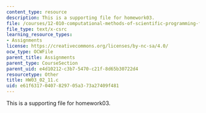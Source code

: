 ```yaml
---
content_type: resource
description: This is a supporting file for homework03.
file: /courses/12-010-computational-methods-of-scientific-programming-fall-2011/e61f63170407829705a373a27409f481_HW03_02_11.c
file_type: text/x-csrc
learning_resource_types:
- Assignments
license: https://creativecommons.org/licenses/by-nc-sa/4.0/
ocw_type: OCWFile
parent_title: Assignments
parent_type: CourseSection
parent_uid: e4d10212-c3b7-5470-c21f-8d65b30722d4
resourcetype: Other
title: HW03_02_11.c
uid: e61f6317-0407-8297-05a3-73a27409f481
---
```

This is a supporting file for homework03.